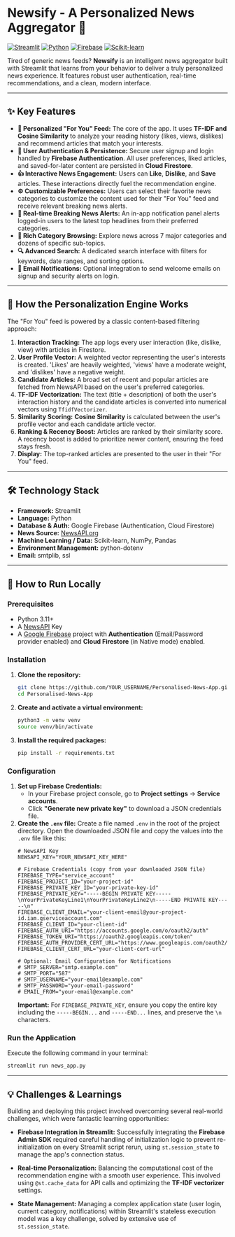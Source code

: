 # Newsify - A Personalized News Aggregator 📰

[![Streamlit](https://img.shields.io/badge/Streamlit-1.44-FF4B4B?style=for-the-badge&logo=streamlit)](https://streamlit.io)
[![Python](https://img.shields.io/badge/Python-3.11-3776AB?style=for-the-badge&logo=python)](https://www.python.org/)
[![Firebase](https://img.shields.io/badge/Firebase-FFCA28?style=for-the-badge&logo=firebase)](https://firebase.google.com/)
[![Scikit-learn](https://img.shields.io/badge/Scikit--learn-F7931E?style=for-the-badge&logo=scikit-learn)](https://scikit-learn.org/)

Tired of generic news feeds? **Newsify** is an intelligent news aggregator built with Streamlit that learns from your behavior to deliver a truly personalized news experience. It features robust user authentication, real-time recommendations, and a clean, modern interface.

---

## ✨ Key Features

-   **🧠 Personalized "For You" Feed:** The core of the app. It uses **TF-IDF and Cosine Similarity** to analyze your reading history (likes, views, dislikes) and recommend articles that match your interests.
-   **🔐 User Authentication & Persistence:** Secure user signup and login handled by **Firebase Authentication**. All user preferences, liked articles, and saved-for-later content are persisted in **Cloud Firestore**.
-   **👍 Interactive News Engagement:** Users can **Like**, **Dislike**, and **Save** articles. These interactions directly fuel the recommendation engine.
-   **⚙️ Customizable Preferences:** Users can select their favorite news categories to customize the content used for their "For You" feed and receive relevant breaking news alerts.
-   **🔔 Real-time Breaking News Alerts:** An in-app notification panel alerts logged-in users to the latest top headlines from their preferred categories.
-   **📂 Rich Category Browsing:** Explore news across 7 major categories and dozens of specific sub-topics.
-   **🔍 Advanced Search:** A dedicated search interface with filters for keywords, date ranges, and sorting options.
-   **📧 Email Notifications:** Optional integration to send welcome emails on signup and security alerts on login.

---

## 🤖 How the Personalization Engine Works

The "For You" feed is powered by a classic content-based filtering approach:

1.  **Interaction Tracking:** The app logs every user interaction (like, dislike, view) with articles in Firestore.
2.  **User Profile Vector:** A weighted vector representing the user's interests is created. 'Likes' are heavily weighted, 'views' have a moderate weight, and 'dislikes' have a negative weight.
3.  **Candidate Articles:** A broad set of recent and popular articles are fetched from NewsAPI based on the user's preferred categories.
4.  **TF-IDF Vectorization:** The text (title + description) of both the user's interaction history and the candidate articles is converted into numerical vectors using `TfidfVectorizer`.
5.  **Similarity Scoring:** **Cosine Similarity** is calculated between the user's profile vector and each candidate article vector.
6.  **Ranking & Recency Boost:** Articles are ranked by their similarity score. A recency boost is added to prioritize newer content, ensuring the feed stays fresh.
7.  **Display:** The top-ranked articles are presented to the user in their "For You" feed.

---

## 🛠️ Technology Stack

-   **Framework:** Streamlit
-   **Language:** Python
-   **Database & Auth:** Google Firebase (Authentication, Cloud Firestore)
-   **News Source:** [NewsAPI.org](https://newsapi.org)
-   **Machine Learning / Data:** Scikit-learn, NumPy, Pandas
-   **Environment Management:** python-dotenv
-   **Email:** smtplib, ssl

---

## 🚀 How to Run Locally

### Prerequisites
-   Python 3.11+
-   A [NewsAPI](https://newsapi.org) Key
-   A [Google Firebase](https://firebase.google.com/) project with **Authentication** (Email/Password provider enabled) and **Cloud Firestore** (in Native mode) enabled.

### Installation

1.  **Clone the repository:**
    ```sh
    git clone https://github.com/YOUR_USERNAME/Personalised-News-App.git
    cd Personalised-News-App
    ```

2.  **Create and activate a virtual environment:**
    ```sh
    python3 -m venv venv
    source venv/bin/activate
    ```

3.  **Install the required packages:**
    ```sh
    pip install -r requirements.txt
    ```

### Configuration

1.  **Set up Firebase Credentials:**
    -   In your Firebase project console, go to **Project settings** -> **Service accounts**.
    -   Click **"Generate new private key"** to download a JSON credentials file.
2.  **Create the `.env` file:**
    Create a file named `.env` in the root of the project directory. Open the downloaded JSON file and copy the values into the `.env` file like this:
    ```env
    # NewsAPI Key
    NEWSAPI_KEY="YOUR_NEWSAPI_KEY_HERE"

    # Firebase Credentials (copy from your downloaded JSON file)
    FIREBASE_TYPE="service_account"
    FIREBASE_PROJECT_ID="your-project-id"
    FIREBASE_PRIVATE_KEY_ID="your-private-key-id"
    FIREBASE_PRIVATE_KEY="-----BEGIN PRIVATE KEY-----\nYourPrivateKeyLine1\nYourPrivateKeyLine2\n-----END PRIVATE KEY-----\n"
    FIREBASE_CLIENT_EMAIL="your-client-email@your-project-id.iam.gserviceaccount.com"
    FIREBASE_CLIENT_ID="your-client-id"
    FIREBASE_AUTH_URI="https://accounts.google.com/o/oauth2/auth"
    FIREBASE_TOKEN_URI="https://oauth2.googleapis.com/token"
    FIREBASE_AUTH_PROVIDER_CERT_URL="https://www.googleapis.com/oauth2/v1/certs"
    FIREBASE_CLIENT_CERT_URL="your-client-cert-url"

    # Optional: Email Configuration for Notifications
    # SMTP_SERVER="smtp.example.com"
    # SMTP_PORT="587"
    # SMTP_USERNAME="your-email@example.com"
    # SMTP_PASSWORD="your-email-password"
    # EMAIL_FROM="your-email@example.com"
    ```
    **Important:** For `FIREBASE_PRIVATE_KEY`, ensure you copy the entire key including the `-----BEGIN...` and `-----END...` lines, and preserve the `\n` characters.

### Run the Application

Execute the following command in your terminal:
```sh
streamlit run news_app.py
```

---


## 💡 Challenges & Learnings

Building and deploying this project involved overcoming several real-world challenges, which were fantastic learning opportunities:

-   **Firebase Integration in Streamlit:** Successfully integrating the **Firebase Admin SDK** required careful handling of initialization logic to prevent re-initialization on every Streamlit script rerun, using `st.session_state` to manage the app's connection status.

-   **Real-time Personalization:** Balancing the computational cost of the recommendation engine with a smooth user experience. This involved using `@st.cache_data` for API calls and optimizing the **TF-IDF vectorizer** settings.

-   **State Management:** Managing a complex application state (user login, current category, notifications) within Streamlit's stateless execution model was a key challenge, solved by extensive use of `st.session_state`.

